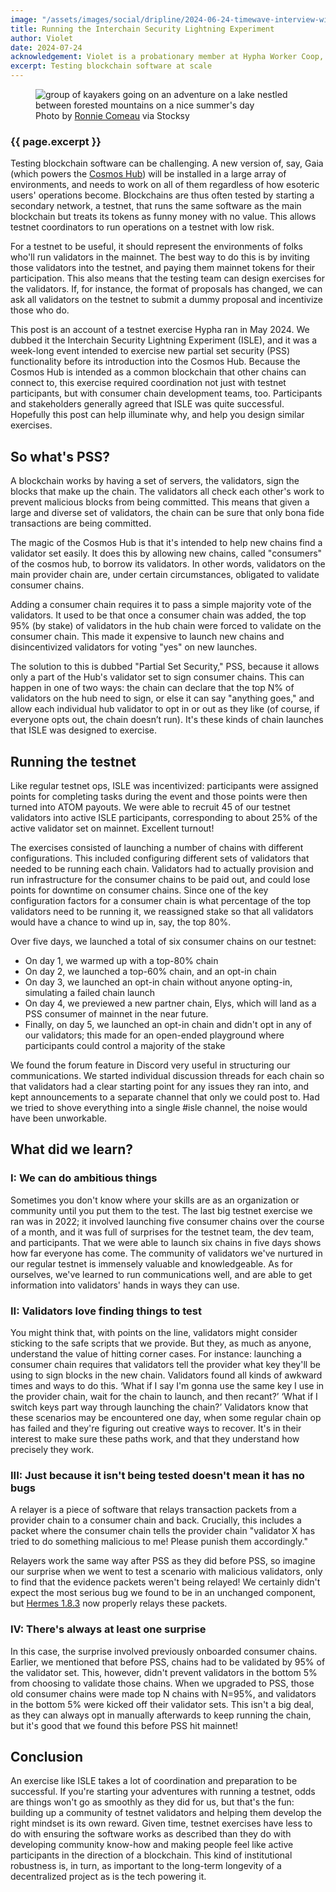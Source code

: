 ```yaml
---
image: "/assets/images/social/dripline/2024-06-24-timewave-interview-with-udit.webp"
title: Running the Interchain Security Lightning Experiment
author: Violet
date: 2024-07-24
acknowledgement: Violet is a probationary member at Hypha Worker Coop, and a test engineer on the Interchain practice area.
excerpt: Testing blockchain software at scale
---
```



<!-- replace with relevant image -->
<figure class='flex flex-column pb6'>
  <img src="{{ '/assets/images/posts/2024-07-25-running-the-isle.webp' | relative_url }}" alt="group of kayakers going on an adventure on a lake nestled between forested mountains on a nice summer's day" class="w-100 w-50-l br2 pb2">     
  <figcaption>
    Photo by <a href='https://www.stocksy.com/RonComeau'>Ronnie Comeau</a> via Stocksy
  </figcaption>
</figure>

### {{ page.excerpt }}

Testing blockchain software can be challenging. A new version of, say, Gaia (which powers the [Cosmos Hub](https://hub.cosmos.network/main)) will be installed in a large array of environments, and needs to work on all of them regardless of how esoteric users' operations become. Blockchains are thus often tested by starting a secondary network, a testnet, that runs the same software as the main blockchain but treats its tokens as funny money with no value. This allows testnet coordinators to run operations on a testnet with low risk.  

For a testnet to be useful, it should represent the environments of folks who'll run validators in the mainnet. The best way to do this is by inviting those validators into the testnet, and paying them mainnet tokens for their participation. This also means that the testing team can design exercises for the validators. If, for instance, the format of proposals has changed, we can ask all validators on the testnet to submit a dummy proposal and incentivize those who do.  

This post is an account of a testnet exercise Hypha ran in May 2024. We dubbed it the Interchain Security Lightning Experiment (ISLE), and it was a week-long event intended to exercise new partial set security (PSS) functionality before its introduction into the Cosmos Hub. Because the Cosmos Hub is intended as a common blockchain that other chains can connect to, this exercise required coordination not just with testnet participants, but with consumer chain development teams, too. Participants and stakeholders generally agreed that ISLE was quite successful. Hopefully this post can help illuminate why, and help you design similar exercises.  

## So what's PSS?

A blockchain works by having a set of servers, the validators, sign the blocks that make up the chain. The validators all check each other's work to prevent malicious blocks from being committed. This means that given a large and diverse set of validators, the chain can be sure that only bona fide transactions are being committed.  

The magic of the Cosmos Hub is that it's intended to help new chains find a validator set easily. It does this by allowing new chains, called "consumers" of the cosmos hub, to borrow its validators. In other words, validators on the main provider chain are, under certain circumstances, obligated to validate consumer chains.  

Adding a consumer chain requires it to pass a simple majority vote of the validators. It used to be that once a consumer chain was added, the top 95% (by stake) of validators in the hub chain were forced to validate on the consumer chain. This made it expensive to launch new chains and disincentivized validators for voting "yes" on new launches.  

The solution to this is dubbed "Partial Set Security," PSS, because it allows only a part of the Hub's validator set to sign consumer chains. This can happen in one of two ways: the chain can declare that the top N% of validators on the hub need to sign, or else it can say "anything goes," and allow each individual hub validator to opt in or out as they like (of course, if everyone opts out, the chain doesn’t run). It's these kinds of chain launches that ISLE was designed to exercise.  

## Running the testnet

Like regular testnet ops, ISLE was incentivized: participants were assigned points for completing tasks during the event and those points were then turned into ATOM payouts. We were able to recruit 45 of our testnet validators into active ISLE participants, corresponding to about 25% of the active validator set on mainnet. Excellent turnout!  

The exercises consisted of launching a number of chains with different configurations. This included configuring different sets of validators that needed to be running each chain. Validators had to actually provision and run infrastructure for the consumer chains to be paid out, and could lose points for downtime on consumer chains. Since one of the key configuration factors for a consumer chain is what percentage of the top validators need to be running it, we reassigned stake so that all validators would have a chance to wind up in, say, the top 80%.  

Over five days, we launched a total of six consumer chains on our testnet:
- On day 1, we warmed up with a top-80% chain
- On day 2, we launched a top-60% chain, and an opt-in chain
- On day 3, we launched an opt-in chain without anyone opting-in, simulating a failed chain launch
- On day 4, we previewed a new partner chain, Elys, which will land as a PSS consumer of mainnet in the near future.
- Finally, on day 5, we launched an opt-in chain and didn't opt in any of our validators; this made for an open-ended playground where participants could control a majority of the stake  

We found the forum feature in Discord very useful in structuring our communications. We started individual discussion threads for each chain so that validators had a clear starting point for any issues they ran into, and kept announcements to a separate channel that only we could post to. Had we tried to shove everything into a single #isle channel, the noise would have been unworkable.

## What did we learn?

### I: We can do ambitious things

Sometimes you don't know where your skills are as an organization or community until you put them to the test. The last big testnet exercise we ran was in 2022; it involved launching five consumer chains over the course of a month, and it was full of surprises for the testnet team, the dev team, and participants. That we were able to launch six chains in five days shows how far everyone has come. The community of validators we've nurtured in our regular testnet is immensely valuable and knowledgeable. As for ourselves, we've learned to run communications well, and are able to get information into validators' hands in ways they can use.  

### II: Validators love finding things to test

You might think that, with points on the line, validators might consider sticking to the safe scripts that we provide. But they, as much as anyone, understand the value of hitting corner cases. For instance: launching a consumer chain requires that validators tell the provider what key they'll be using to sign blocks in the new chain. Validators found all kinds of awkward times and ways to do this. ‘What if I say I'm gonna use the same key I use in the provider chain, wait for the chain to launch, and then recant?’ ‘What if I switch keys part way through launching the chain?’ Validators know that these scenarios may be encountered one day, when some regular chain op has failed and they're figuring out creative ways to recover. It's in their interest to make sure these paths work, and that they understand how precisely they work.  

### III: Just because it isn't being tested doesn't mean it has no bugs

A relayer is a piece of software that relays transaction packets from a provider chain to a consumer chain and back. Crucially, this includes a packet where the consumer chain tells the provider chain "validator X has tried to do something malicious to me! Please punish them accordingly."  

Relayers work the same way after PSS as they did before PSS, so imagine our surprise when we went to test a scenario with malicious validators, only to find that the evidence packets weren't being relayed! We certainly didn't expect the most serious bug we found to be in an unchanged component, but [Hermes 1.8.3](https://github.com/informalsystems/hermes/releases/tag/v1.8.3) now properly relays these packets.

### IV: There's always at least one surprise

In this case, the surprise involved previously onboarded consumer chains. Earlier, we mentioned that before PSS, chains had to be validated by 95% of the validator set. This, however, didn't prevent validators in the bottom 5% from choosing to validate those chains. When we upgraded to PSS, those old consumer chains were made top N chains with N=95%, and validators in the bottom 5% were kicked off their validator sets. This isn't a big deal, as they can always opt in manually afterwards to keep running the chain, but it's good that we found this before PSS hit mainnet!  

## Conclusion

An exercise like ISLE takes a lot of coordination and preparation to be successful. If you're starting your adventures with running a testnet, odds are things won't go as smoothly as they did for us, but that's the fun: building up a community of testnet validators and helping them develop the right mindset is its own reward. Given time, testnet exercises have less to do with ensuring the software works as described than they do with developing community know-how and making people feel like active participants in the direction of a blockchain. This kind of institutional robustness is, in turn, as important to the long-term longevity of a decentralized project as is the tech powering it.
